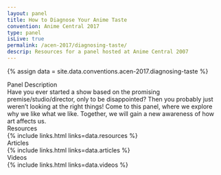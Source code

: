 ```yaml
---
layout: panel
title: How to Diagnose Your Anime Taste
convention: Anime Central 2017
type: panel
isLive: true
permalink: /acen-2017/diagnosing-taste/
descrip: Resources for a panel hosted at Anime Central 2007
---
```


{% assign data = site.data.conventions.acen-2017.diagnosing-taste %}

<div class="manga-header">Panel Description</div>
<div class="panel-description">
  Have you ever started a show based on the promising premise/studio/director, only to be disappointed? Then you probably just weren’t looking at the right things! Come to this panel, where we explore why we like what we like. Together, we will gain a new awareness of how art affects us.
</div>


<div class="manga-header">Resources</div>
{% include links.html links=data.resources %}

<div class="manga-header"> Articles </div>
{% include links.html links=data.articles %}

<div class="manga-header"> Videos </div>
{% include links.html links=data.videos %}
